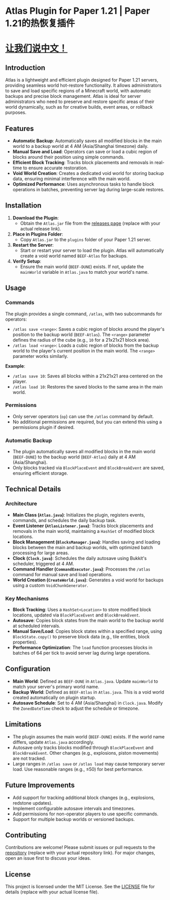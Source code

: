 # Atlas Plugin for Paper 1.21 | Paper 1.21的热恢复插件

# [让我们说中文！](https://github.com/superwfox/Atlas/blob/master/README_zh.markdown)

## Introduction
Atlas is a lightweight and efficient plugin designed for Paper 1.21 servers, providing seamless world hot-restore functionality. It allows administrators to save and load specific regions of a Minecraft world, with automatic backups and precise block management. Atlas is ideal for server administrators who need to preserve and restore specific areas of their world dynamically, such as for creative builds, event areas, or rollback purposes.

## Features
- **Automatic Backup**: Automatically saves all modified blocks in the main world to a backup world at 4 AM (Asia/Shanghai timezone) daily.
- **Manual Save and Load**: Operators can save or load a cubic region of blocks around their position using simple commands.
- **Efficient Block Tracking**: Tracks block placements and removals in real-time to ensure accurate restoration.
- **Void World Creation**: Creates a dedicated void world for storing backup data, ensuring minimal interference with the main world.
- **Optimized Performance**: Uses asynchronous tasks to handle block operations in batches, preventing server lag during large-scale restores.

## Installation
1. **Download the Plugin**:
   - Obtain the `Atlas.jar` file from the [releases page](#) (replace with your actual release link).
2. **Place in Plugins Folder**:
   - Copy `Atlas.jar` to the `plugins` folder of your Paper 1.21 server.
3. **Restart the Server**:
   - Start or restart your server to load the plugin. Atlas will automatically create a void world named `BEEF-Atlas` for backups.
4. **Verify Setup**:
   - Ensure the main world (`BEEF-DUNE`) exists. If not, update the `mainWorld` variable in `Atlas.java` to match your world's name.

## Usage
### Commands
The plugin provides a single command, `/atlas`, with two subcommands for operators:
- `/atlas save <range>`: Saves a cubic region of blocks around the player's position to the backup world (`BEEF-Atlas`). The `<range>` parameter defines the radius of the cube (e.g., `10` for a 21x21x21 block area).
- `/atlas load <range>`: Loads a cubic region of blocks from the backup world to the player's current position in the main world. The `<range>` parameter works similarly.

**Example**:
- `/atlas save 10`: Saves all blocks within a 21x21x21 area centered on the player.
- `/atlas load 10`: Restores the saved blocks to the same area in the main world.

### Permissions
- Only server operators (`op`) can use the `/atlas` command by default.
- No additional permissions are required, but you can extend this using a permissions plugin if desired.

### Automatic Backup
- The plugin automatically saves all modified blocks in the main world (`BEEF-DUNE`) to the backup world (`BEEF-Atlas`) daily at 4 AM (Asia/Shanghai).
- Only blocks tracked via `BlockPlaceEvent` and `BlockBreakEvent` are saved, ensuring efficient storage.

## Technical Details
### Architecture
- **Main Class (`Atlas.java`)**: Initializes the plugin, registers events, commands, and schedules the daily backup task.
- **Event Listener (`AtlasListener.java`)**: Tracks block placements and removals in the main world, maintaining a `HashSet` of modified block locations.
- **Block Management (`BlocksManager.java`)**: Handles saving and loading blocks between the main and backup worlds, with optimized batch processing for large areas.
- **Clock (`Clock.java`)**: Schedules the daily autosave using Bukkit's scheduler, triggered at 4 AM.
- **Command Handler (`CommandExecutor.java`)**: Processes the `/atlas` command for manual save and load operations.
- **World Creation (`CreateWorld.java`)**: Generates a void world for backups using a custom `VoidChunkGenerator`.

### Key Mechanisms
- **Block Tracking**: Uses a `HashSet<Location>` to store modified block locations, updated via `BlockPlaceEvent` and `BlockBreakEvent`.
- **Autosave**: Copies block states from the main world to the backup world at scheduled intervals.
- **Manual Save/Load**: Copies block states within a specified range, using `BlockState.copy()` to preserve block data (e.g., tile entities, block properties).
- **Performance Optimization**: The `load` function processes blocks in batches of 64 per tick to avoid server lag during large operations.

## Configuration
- **Main World**: Defined as `BEEF-DUNE` in `Atlas.java`. Update `mainWorld` to match your server's primary world name.
- **Backup World**: Defined as `BEEF-Atlas` in `Atlas.java`. This is a void world created automatically on plugin startup.
- **Autosave Schedule**: Set to 4 AM (Asia/Shanghai) in `Clock.java`. Modify the `ZonedDateTime` check to adjust the schedule or timezone.

## Limitations
- The plugin assumes the main world (`BEEF-DUNE`) exists. If the world name differs, update `Atlas.java` accordingly.
- Autosave only tracks blocks modified through `BlockPlaceEvent` and `BlockBreakEvent`. Other changes (e.g., explosions, piston movements) are not tracked.
- Large ranges in `/atlas save` or `/atlas load` may cause temporary server load. Use reasonable ranges (e.g., ≤50) for best performance.

## Future Improvements
- Add support for tracking additional block changes (e.g., explosions, redstone updates).
- Implement configurable autosave intervals and timezones.
- Add permissions for non-operator players to use specific commands.
- Support for multiple backup worlds or versioned backups.

## Contributing
Contributions are welcome! Please submit issues or pull requests to the [repository](#) (replace with your actual repository link). For major changes, open an issue first to discuss your ideas.

## License
This project is licensed under the MIT License. See the [LICENSE](#) file for details (replace with your actual license file).
